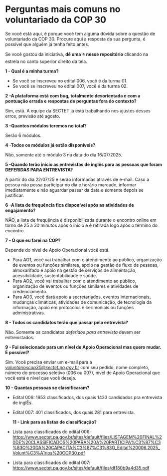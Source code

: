 # Perguntas mais comuns no voluntariado da COP 30
Se você está aqui, é porque você tem alguma dúvida sobre a questão de voluntariado da COP 30. Procure aqui a resposta da sua pergunta, é possível que alguém já tenha feito antes. 

Se você gostou da iniciativa, **dê uma ⭐ nesse repositório** clicando na estrela no canto superior direito da tela.

**1 - Qual é a minha turma?**

* Se você se inscreveu no edital 006, você é da turma 01.
* Se você se inscreveu no edital 007, você é da turma 02.

**2 -A plataforma está com bug, totalmente desorientada e com a pontuação errada e respostas de perguntas fora do contexto?**

Sim, está. A equipe da SECTET já está trabalhando nos ajustes desses erros, previsão até agosto.

**3 -Quantos módulos teremos no total?**

Serão 6 módulos.

**4 -Todos os módulos já estão disponíveis?**

Não, somente até o módulo 3 na data do dia 16/07/2025.

**5 -Quando terão início as entrevistas de inglês para as pessoas que foram DEFERIDAS PARA ENTREVISTA?**

A partir do dia 22/07/25 e serão informadas através de e-mail. Caso a pessoa não possa participar no dia e horário marcado, informar imediatamente e não aguardar passar da data e somente depois se justificar.

**6 -A lista de frequência fica disponível após as atividades de engajamento?**

NÃO, a lista de frequência é disponibilizada durante o encontro online em torno de 25 a 30 minutos após o início e é retirada logo após o término do encontro.

**7 - O que eu farei na COP?**

Depende do nível de Apoio Operacional você está. 
* Para AO1, você vai trabalhar com o atendimento ao público, organização de eventos ou funções similares, apoio na gestão de fluxo de pessoas, almoxarifado e apoio na gestão de serviços de alimentação, acessibilidade, sustentabilidade e saúde.
* Para AO2, você vai trabalhar com o atendimento ao público, organização de eventos ou funções similares e atividades de credenciamento.
* Para AO3, você dará apoio a secretariados, eventos internacionais, mudanças climáticas, atividades de comunicação, de tecnologia da informação, apoio em protocolos e cerimoniais ou funções administrativas.

**8 - Todos os candidatos terão que passar pela entrevista?**

Não. Somente os candidatos *deferidos para entrevista* devem ser entrevistados.

**9 - Fui selecionado para um nível de Apoio Operacional mas quero mudar. É possível?**

Sim. Você precisa enviar um e-mail para a *voluntarioscop30@sectet.pa.gov.br* com seu pedido, nome completo, número do processo seletivo (006 ou 007), nível de Apoio Operacional que você está e nível que você deseja.

**10 - Quantas pessoas se classificaram?**
* Edital 006: 1953 classificados, dos quais 1433 candidados pra entrevista de inglÊs.
* Edital 007: 401 classificados, dos quais 281 para entrevista.

  **11 - Link para as listas de classificação?**
* Lista para classificados do edital 006: https://www.sectet.pa.gov.br/sites/default/files/LISTAGEM%20FINAL%20DE%20CLASSIFICADOS%20PARA%20A%20PARTICIPA%C3%87%C3%83O%20DA%20CAPACITA%C3%87%C3%83O_Edital%20006.2025_Volunt%C3%A1rios%20COP30.pdf

* Lista para classificados do edital 007: https://www.sectet.pa.gov.br/sites/default/files/df180b9a4d35.pdf

